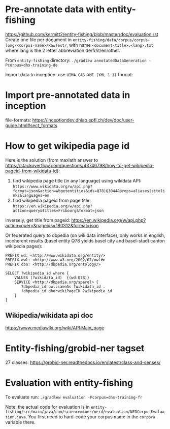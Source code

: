 
# Pre-annotate data with entity-fishing


https://github.com/kermitt2/entity-fishing/blob/master/doc/evaluation.rst
Create one file per document in `entity-fishing/data/corpus/corpus-long/<corpus-name>/RawText/`, with name `<document-title>.<lang>.txt` where lang is the 2 letter abbreviation de/fr/it/en/other.

From `entity-fishing` directory:
```./gradlew annotatedDataGeneration -Pcorpus=dhs-training-de```

Import data to inception: use `UIMA CAS XMI (XML 1.1)` format:


# Import pre-annotated data in inception

file-formats: https://inceptiondev.dhlab.epfl.ch/dev/doc/user-guide.html#sect_formats


# How to get wikipedia page id

Here is the solution (from maxlath answer to https://stackoverflow.com/questions/43746798/how-to-get-wikipedia-pageid-from-wikidata-id):
1) find wikipedia page title (in any language) using wikidata API: `
https://www.wikidata.org/w/api.php?format=json&action=wbgetentities&ids=Q78|Q3044&props=aliases|sitelinks&languages=en
`
2) find wikipedia pageid from page title: `
https://en.wikipedia.org/w/api.php?action=query&titles=Fribourg&format=json
`

inversely, get title from pageid:
https://en.wikipedia.org/w/api.php?action=query&pageids=180312&format=json


Or federated query to dbpedia (on wikidata interface), only works in english, incoherent results (basel entity Q78 yields basel city and basel-stadt canton wikipedia  pages):
```
PREFIX wd: <http://www.wikidata.org/entity/> 
PREFIX owl: <http://www.w3.org/2002/07/owl#> 
PREFIX dbo: <http://dbpedia.org/ontology/>  

SELECT ?wikipedia_id where {
    VALUES (?wikidata_id)  {(wd:Q78)}
    SERVICE <http://dbpedia.org/sparql> {
       ?dbpedia_id owl:sameAs ?wikidata_id .
       ?dbpedia_id dbo:wikiPageID ?wikipedia_id 
    } 
}
```
## Wikipedia/wikidata api doc

https://www.mediawiki.org/wiki/API:Main_page


# Entity-fishing/grobid-ner tagset

27 classes: https://grobid-ner.readthedocs.io/en/latest/class-and-senses/


# Evaluation with entity-fishing

To evaluate run: `./gradlew evaluation -Pcorpus=dhs-training-fr`

Note: the actual code for evaluation is in `entity-fishing/src/main/java/com/scienceminer/nerd/evaluation/NEDCorpusEvaluation.java`. You first need to hard-code your corpus name in the `corpora` variable there.